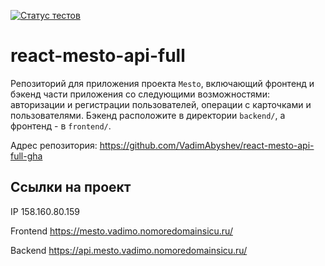 [![Статус тестов](../../actions/workflows/tests.yml/badge.svg)](../../actions/workflows/tests.yml)

# react-mesto-api-full
Репозиторий для приложения проекта `Mesto`, включающий фронтенд и бэкенд части приложения со следующими возможностями: авторизации и регистрации пользователей, операции с карточками и пользователями. Бэкенд расположите в директории `backend/`, а фронтенд - в `frontend/`. 
  
Адрес репозитория: https://github.com/VadimAbyshev/react-mesto-api-full-gha

## Ссылки на проект

IP 158.160.80.159

Frontend https://mesto.vadimo.nomoredomainsicu.ru/

Backend https://api.mesto.vadimo.nomoredomainsicu.ru/
